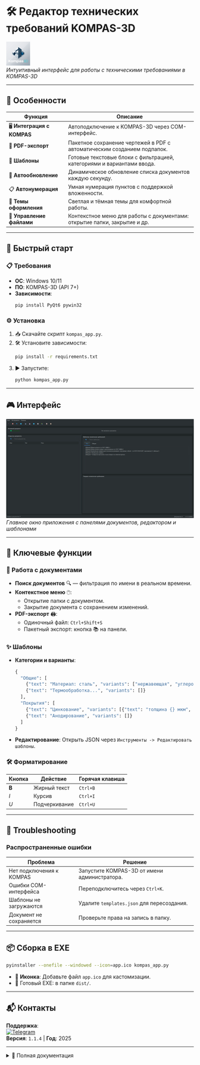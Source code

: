 # 🛠️ Редактор технических требований KOMPAS-3D  
![banner](image-1.png)  
*Интуитивный интерфейс для работы с техническими требованиями в KOMPAS-3D*  

---

## 🌟 Особенности  

| **Функция**               | **Описание**                                                                 |
|---------------------------|-----------------------------------------------------------------------------|
| 🖥️ **Интеграция с KOMPAS** | Автоподключение к KOMPAS-3D через COM-интерфейс.                            |
| 📄 **PDF-экспорт**         | Пакетное сохранение чертежей в PDF с автоматическим созданием подпапок.     |
| 🧩 **Шаблоны**             | Готовые текстовые блоки с фильтрацией, категориями и вариантами ввода.      |
| 🔄 **Автообновление**      | Динамическое обновление списка документов каждую секунду.                   |
| 📋 **Автонумерация**       | Умная нумерация пунктов с поддержкой вложенности.                           |
| 🌙 **Темы оформления**     | Светлая и тёмная темы для комфортной работы.                                |
| 📂 **Управление файлами**  | Контекстное меню для работы с документами: открытие папки, закрытие и др.  |

---

## 🚀 Быстрый старт  

### 📋 Требования  
- **ОС**: Windows 10/11  
- **ПО**: KOMPAS-3D (API 7+)  
- **Зависимости**:  
  ```bash  
  pip install PyQt6 pywin32  
  ```  

### ⚙️ Установка  
1. 📥 Скачайте скрипт `kompas_app.py`.  
2. 🛠️ Установите зависимости:  
   ```bash  
   pip install -r requirements.txt  
   ```  
3. ▶️ Запустите:  
   ```bash  
   python kompas_app.py  
   ```  

---

## 🎮 Интерфейс  
![UI Preview](image.png)  
*Главное окно приложения с панелями документов, редактором и шаблонами*  

---

## 📌 Ключевые функции  

### 📂 Работа с документами  
- **Поиск документов** 🔍 — фильтрация по имени в реальном времени.  
- **Контекстное меню** 🖱️:  
  - Открытие папки с документом.  
  - Закрытие документа с сохранением изменений.  
- **PDF-экспорт** 🖨️:  
  - Одиночный файл: `Ctrl+Shift+S`  
  - Пакетный экспорт: кнопка 📚 на панели.  

### ✨ Шаблоны  
- **Категории и варианты**:  
  ```python  
  {  
    "Общие": [  
      {"text": "Материал: сталь", "variants": ["нержавеющая", "углеродистая"]},  
      {"text": "Термообработка...", "variants": []}  
    ],  
    "Покрытия": [  
      {"text": "Цинкование", "variants": [{"text": "толщина {} мкм", "custom_input": True}]},  
      {"text": "Анодирование", "variants": []}  
    ]  
  }  
  ```  
- **Редактирование**: Открыть JSON через `Инструменты -> Редактировать шаблоны`.  

### 🛠️ Форматирование  
| **Кнопка** | **Действие**       | **Горячая клавиша** |  
|------------|--------------------|---------------------|  
| **B**      | Жирный текст       | `Ctrl+B`            |  
| *I*        | Курсив             | `Ctrl+I`            |  
| _U_        | Подчеркивание      | `Ctrl+U`            |  

---

## 🚨 Troubleshooting  

### Распространенные ошибки  
| **Проблема**               | **Решение**                                   |  
|----------------------------|-----------------------------------------------|  
| Нет подключения к KOMPAS   | Запустите KOMPAS-3D от имени администратора.  |  
| Ошибки COM-интерфейса      | Переподключитесь через `Ctrl+K`.              |  
| Шаблоны не загружаются     | Удалите `templates.json` для пересоздания.    |  
| Документ не сохраняется    | Проверьте права на запись в папку.            |  

---

## 📦 Сборка в EXE  
```bash  
pyinstaller --onefile --windowed --icon=app.ico kompas_app.py  
```  
- 🎯 **Иконка**: Добавьте файл `app.ico` для кастомизации.  
- 📂 Готовый EXE: в папке `dist/`.  

---

## 📬 Контакты  
**Поддержка**:  
[![Telegram](https://img.shields.io/badge/Telegram-%40HeagBoKaT-blue)](https://t.me/HeagBoKaT)  
**Версия**: `1.1.4` | **Год**: 2025  

---  

<details>  
<summary>📜 Полная документация</summary>  

### 🔄 Периодическое обновление  
- Список документов обновляется каждую 1 сек.  
- Для ручного обновления нажмите `F6`.  

### ⚙️ Конфигурация  
- Файл шаблонов:  
  ```bash  
  ~/KOMPAS-TR/templates.json  
  ```  
- Настройки темы:  
  ```bash  
  ~/KOMPAS-TR/settings.json  
  ```  
</details>